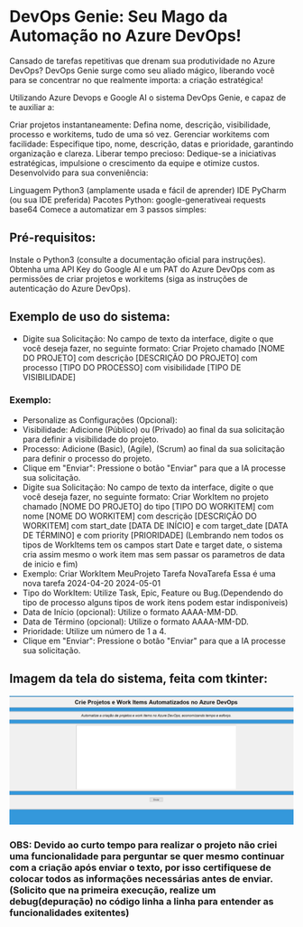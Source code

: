 # DevOps Genie: Seu Mago da Automação no Azure DevOps!

Cansado de tarefas repetitivas que drenam sua produtividade no Azure DevOps? DevOps Genie surge como seu aliado mágico, liberando você para se concentrar no que realmente importa: a criação estratégica!

Utilizando Azure Devops e Google AI o sistema DevOps Genie, e capaz de te auxiliar a:

Criar projetos instantaneamente: Defina nome, descrição, visibilidade, processo e workitems, tudo de uma só vez.
Gerenciar workitems com facilidade: Especifique tipo, nome, descrição, datas e prioridade, garantindo organização e clareza.
Liberar tempo precioso: Dedique-se a iniciativas estratégicas, impulsione o crescimento da equipe e otimize custos.
Desenvolvido para sua conveniência:

Linguagem Python3 (amplamente usada e fácil de aprender)
IDE PyCharm (ou sua IDE preferida)
Pacotes Python:
google-generativeai
requests
base64
Comece a automatizar em 3 passos simples:

## Pré-requisitos:

Instale o Python3 (consulte a documentação oficial para instruções).
Obtenha uma API Key do Google AI e um PAT do Azure DevOps com as permissões de criar projetos e workitems (siga as instruções de autenticação do Azure DevOps).

## Exemplo de uso do sistema: 
* Digite sua Solicitação: No campo de texto da interface, digite o que você deseja fazer, no seguinte formato:
Criar Projeto chamado [NOME DO PROJETO] com descrição [DESCRIÇÃO DO PROJETO] com processo [TIPO DO PROCESSO] com visibilidade [TIPO DE VISIBILIDADE]
### Exemplo: 
* Personalize as Configurações (Opcional):
* Visibilidade: Adicione (Público) ou (Privado) ao final da sua solicitação para definir a visibilidade do projeto.
* Processo: Adicione (Basic), (Agile), (Scrum) ao final da sua solicitação para definir o processo do projeto.
* Clique em "Enviar": Pressione o botão "Enviar" para que a IA processe sua solicitação.
* Digite sua Solicitação: No campo de texto da interface, digite o que você deseja fazer, no seguinte formato:
Criar WorkItem no projeto chamado [NOME DO PROJETO] do tipo [TIPO DO WORKITEM] com nome [NOME DO WORKITEM] com descrição [DESCRIÇÃO DO WORKITEM] com start_date [DATA DE INÍCIO] e com target_date [DATA DE TÉRMINO] e com priority [PRIORIDADE]
(Lembrando nem todos os tipos de WorkItems tem os campos start Date e target date, o sistema cria assim mesmo o work item mas sem passar os parametros de data de inicio e fim)
* Exemplo: Criar WorkItem MeuProjeto Tarefa NovaTarefa Essa é uma nova tarefa 2024-04-20 2024-05-01 
* Tipo do WorkItem: Utilize Task, Epic, Feature ou Bug.(Dependendo do tipo de processo alguns tipos de work itens podem estar indisponiveis)
* Data de Início (opcional): Utilize o formato AAAA-MM-DD.
* Data de Término (opcional): Utilize o formato AAAA-MM-DD.
* Prioridade: Utilize um número de 1 a 4.
* Clique em "Enviar": Pressione o botão "Enviar" para que a IA processe sua solicitação.
## Imagem da tela do sistema, feita com tkinter: 
![[TELA DO SISTEMA]](ImagemTelaProjeto.png)
### OBS: Devido ao curto tempo para realizar o projeto não criei uma funcionalidade para perguntar se quer mesmo continuar com a criação após enviar o texto, por isso certifiquese de colocar todos as informações necessárias antes de enviar.(Solicito que na primeira execução, realize um debug(depuração) no código linha a linha para entender as funcionalidades exitentes)
